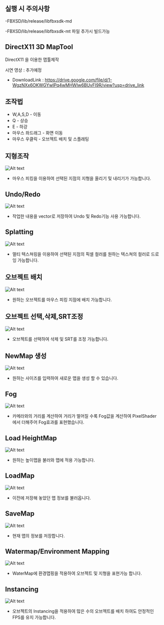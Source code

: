 ## 실행 시 주의사항
-FBXSD/lib/release/libfbxsdk-md

-FBXSD/lib/release/libfbxsdk-mt
파일 추가시 빌드가능


## DirectX11 3D MapTool
  
DirectX11 을 이용한 맵툴제작

시연 영상 : 추가예정
* DownloadLink : https://drive.google.com/file/d/1-WgzNXx6OKWGYwIPq4wMHWlw6BUvFI9R/view?usp=drive_link
## 조작법

* W,A,S,D - 이동
* Q - 상승
* E  - 하강
* 마우스 좌드래그 - 화면 이동
* 마우스 우클릭  - 오브젝트 배치 및 스플래팅  

## 지형조작

![Alt text](ReadmeImage/1.gif)
* 마우스 피킹을 이용하여 선택된 지점의 지형을 올리기 및 내리기가 가능합니다.
  
## Undo/Redo  
![Alt text](ReadmeImage/2.gif)
* 작업한 내용을 vector로 저장하여 Undo 및 Redo기능 사용 가능합니다.
## Splatting
![Alt text](ReadmeImage/3.gif)
* 멀티 텍스쳐링을 이용하여 선택된 지점의 픽셀 컬러를 원하는 텍스쳐의 컬러로 드로잉 가능합니다.

## 오브젝트 배치
![Alt text](ReadmeImage/4.gif)
* 원하는 오브젝트를 마우스 피킹 지점에 배치 가능합니다.

## 오브젝트 선택,삭제,SRT조정
![Alt text](ReadmeImage/5.gif)
* 오브젝트를 선택하여 삭제 및 SRT를 조정 가능합니다.
  
## NewMap 생성
![Alt text](ReadmeImage/6.gif)
* 원하는 사이즈를 입력하여 새로운 맵을 생성 할 수 있습니다.

## Fog
![Alt text](ReadmeImage/7.gif)
* 카메라와의 거리를 계산하여 거리가 멀어질 수록
  Fog값을 계산하여 PixelShader에서 더해주어 
  Fog효과를 표현했습니다.

## Load HeightMap
![Alt text](ReadmeImage/8.gif)
* 원하는 높이맵을 불러와 맵에 적용 가능합니다.

## LoadMap
![Alt text](ReadmeImage/9.gif)
* 이전에 저장해 놓았던 맵 정보를 불러옵니다.

## SaveMap
![Alt text](ReadmeImage/10.gif)
* 현재 맵의 정보를 저장합니다.

## Watermap/Environment Mapping
![Alt text](ReadmeImage/11.gif)
* WaterMap에 환경맵핑을 적용하여 오브젝트 및 지형을 표현가능 합니다.
## Instancing
![Alt text](ReadmeImage/12.gif)
* 오브젝트의 Instancing을 적용하여 많은 수의 오브젝트를 배치 하여도 안정적인 FPS를 유지 가능합니다.
